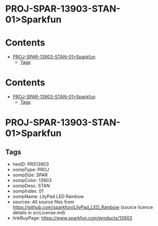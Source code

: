 
PROJ-SPAR-13903-STAN-01>Sparkfun
================================

Contents
========

* [PROJ-SPAR-13903-STAN-01>Sparkfun](#proj-spar-13903-stan-01sparkfun)
	* [Tags](#tags)

Contents
========

* [PROJ-SPAR-13903-STAN-01>Sparkfun](#proj-spar-13903-stan-01sparkfun)
	* [Tags](#tags)

# PROJ-SPAR-13903-STAN-01>Sparkfun

## Tags

- hexID: PRS13903
- oompType: PROJ
- oompSize: SPAR
- oompColor: 13903
- oompDesc: STAN
- oompIndex: 01
- oompName: LilyPad LED Rainbow
- sources: All source files from https://github.com/sparkfun/LilyPad_LED_Rainbow (source licence details in srcLicense.md)
- linkBuyPage: https://www.sparkfun.com/products/13903
